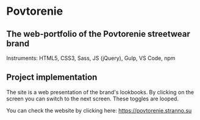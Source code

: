# Povtorenie

## The web-portfolio of the Povtorenie streetwear brand

Instruments: HTML5, CSS3, Sass, JS (jQuery), Gulp, VS Code, npm

## Project implementation

The site is a web presentation of the brand's lookbooks. By clicking on the screen you can switch to the next screen. These toggles are looped.

You can check the website by clicking here:
https://povtorenie.stranno.su
